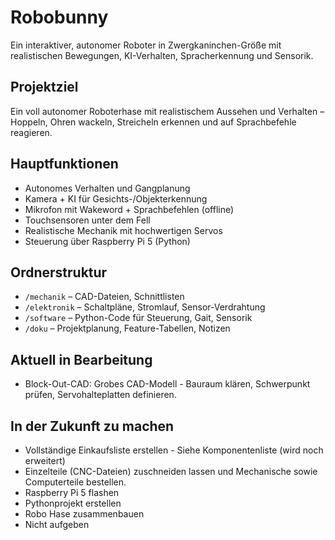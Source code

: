 # Robobunny
Ein interaktiver, autonomer Roboter in Zwergkaninchen-Größe mit realistischen Bewegungen, KI-Verhalten, Spracherkennung und Sensorik.

## Projektziel
Ein voll autonomer Roboterhase mit realistischem Aussehen und Verhalten – Hoppeln, Ohren wackeln, Streicheln erkennen und auf Sprachbefehle reagieren.

## Hauptfunktionen
- Autonomes Verhalten und Gangplanung
- Kamera + KI für Gesichts-/Objekterkennung
- Mikrofon mit Wakeword + Sprachbefehlen (offline)
- Touchsensoren unter dem Fell
- Realistische Mechanik mit hochwertigen Servos
- Steuerung über Raspberry Pi 5 (Python)

## Ordnerstruktur
- `/mechanik` – CAD-Dateien, Schnittlisten
- `/elektronik` – Schaltpläne, Stromlauf, Sensor-Verdrahtung
- `/software` – Python-Code für Steuerung, Gait, Sensorik
- `/doku` – Projektplanung, Feature-Tabellen, Notizen

## Aktuell in Bearbeitung
- Block-Out-CAD: Grobes CAD-Modell - Bauraum klären, Schwerpunkt prüfen, Servohalteplatten definieren.

## In der Zukunft zu machen

- Vollständige Einkaufsliste erstellen - Siehe Komponentenliste (wird noch erweitert)
- Einzelteile (CNC-Dateien) zuschneiden lassen und Mechanische sowie Computerteile bestellen.
- Raspberry Pi 5 flashen
- Pythonprojekt erstellen
- Robo Hase zusammenbauen
- Nicht aufgeben